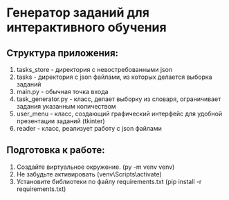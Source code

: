 # Генератор заданий для интерактивного обучения

## Структура приложения:
1. tasks_store - директория с невостребованными json
2. tasks - директория с json файлами, из которых делается выборка заданий
3. main.py - обычная точка входа
4. task_generator.py - класс, делает выборку из словаря, ограничивает задания указанным количеством
5. user_menu - класс, создающий графический интерфейс для удобной презентации заданий (tkinter)
6. reader - класс, реализует работу с json файлами

## Подготовка к работе:
1. Создайте виртуальное окружение. (py -m venv venv)
2. Не забудьте активировать (venv\Scripts\activate)
3. Установите библиотеки по файлу requirements.txt (pip install -r requirements.txt)